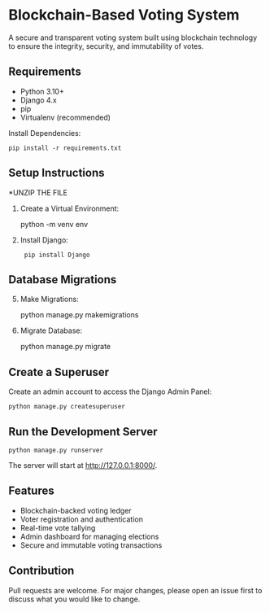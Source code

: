 
Blockchain-Based Voting System
===============================

A secure and transparent voting system built using blockchain technology to ensure the integrity, security, and immutability of votes.

Requirements
------------
- Python 3.10+
- Django 4.x
- pip
- Virtualenv (recommended)

Install Dependencies:

    pip install -r requirements.txt

Setup Instructions
------------------

*UNZIP THE FILE

1. Create a Virtual Environment:

    python -m venv env

2. Install Django:
   
        pip install Django    

Database Migrations
-------------------

5. Make Migrations:

    python manage.py makemigrations

6. Migrate Database:

    python manage.py migrate

Create a Superuser
------------------

Create an admin account to access the Django Admin Panel:

    python manage.py createsuperuser

Run the Development Server
---------------------------

    python manage.py runserver

The server will start at http://127.0.0.1:8000/.

Features
--------

- Blockchain-backed voting ledger
- Voter registration and authentication
- Real-time vote tallying
- Admin dashboard for managing elections
- Secure and immutable voting transactions

Contribution
------------

Pull requests are welcome. For major changes, please open an issue first to discuss what you would like to change.
